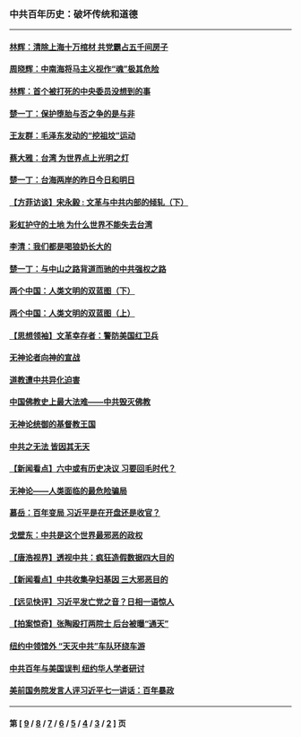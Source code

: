 ### 中共百年历史：破坏传统和道德
---
#### [林辉：清除上海十万棺材 共党霸占五千间房子](../../pages/nf1176114/n14033735.md?09110430) 
#### [周晓辉：中南海将马主义视作“魂”极其危险](../../pages/nf1176114/n14026892.md?09110430) 
#### [林辉：首个被打死的中央委员没想到的事](../../pages/nf1176114/n13987400.md?09110430) 
#### [楚一丁：保护堕胎与否之争的是与非](../../pages/nf1176114/n13815642.md?09110430) 
#### [王友群：毛泽东发动的“挖祖坟”运动](../../pages/nf1176114/n13723639.md?09110430) 
#### [蔡大雅：台湾 为世界点上光明之灯](../../pages/nf1176114/n13531530.md?09110430) 
#### [楚一丁：台海两岸的昨日今日和明日](../../pages/nf1176114/n13531468.md?09110430) 
#### [【方菲访谈】宋永毅 : 文革与中共内部的倾轧（下）](../../pages/nf1176114/n13486836.md?09110430) 
#### [彩虹护守的土地 为什么世界不能失去台湾](../../pages/nf1176114/n13476849.md?09110430) 
#### [李清：我们都是喝狼奶长大的](../../pages/nf1176114/n13471478.md?09110430) 
#### [楚一丁：与中山之路背道而驰的中共强权之路](../../pages/nf1176114/n13437270.md?09110430) 
#### [两个中国：人类文明的双蓝图（下）](../../pages/nf1176114/n13423132.md?09110430) 
#### [两个中国：人类文明的双蓝图（上）](../../pages/nf1176114/n13422687.md?09110430) 
#### [【思想领袖】文革幸存者：警防美国红卫兵](../../pages/nf1176114/n13339289.md?09110430) 
#### [无神论者向神的宣战](../../pages/nf1176114/n13281535.md?09110430) 
#### [道教遭中共异化迫害](../../pages/nf1176114/n13281463.md?09110430) 
#### [中国佛教史上最大法难——中共毁灭佛教](../../pages/nf1176114/n13281397.md?09110430) 
#### [无神论统御的基督教王国](../../pages/nf1176114/n13281280.md?09110430) 
#### [中共之无法 皆因其无天](../../pages/nf1176114/n13281088.md?09110430) 
#### [【新闻看点】六中或有历史决议 习要回毛时代？](../../pages/nf1176114/n13222895.md?09110430) 
#### [无神论——人类面临的最危险骗局](../../pages/nf1176114/n13196137.md?09110430) 
#### [慕岳：百年变局 习近平是在开盘还是收官？](../../pages/nf1176114/n13206516.md?09110430) 
#### [戈壁东：中共是这个世界最邪恶的政权](../../pages/nf1176114/n13085641.md?09110430) 
#### [【唐浩视界】透视中共：疯狂造假数据四大目的](../../pages/nf1176114/n13080590.md?09110430) 
#### [【新闻看点】中共收集孕妇基因 三大邪恶目的](../../pages/nf1176114/n13077182.md?09110430) 
#### [【远见快评】习近平发亡党之音？日相一语惊人](../../pages/nf1176114/n13074809.md?09110430) 
#### [【拍案惊奇】张陶殴打两院士 后台被曝“通天”](../../pages/nf1176114/n13070496.md?09110430) 
#### [纽约中领馆外 “天灭中共”车队环绕车游](../../pages/nf1176114/n13070693.md?09110430) 
#### [中共百年与美国误判 纽约华人学者研讨](../../pages/nf1176114/n13067969.md?09110430) 
#### [美前国务院发言人评习近平七一讲话：百年暴政](../../pages/nf1176114/n13066986.md?09110430) 

---
#### 第 [ [9](./9.md?09110430) / [8](./8.md?09110430) / [7](./7.md?09110430) / [6](./6.md?09110430) / [5](./5.md?09110430) / [4](./4.md?09110430) / [3](./3.md?09110430) / [2](./2.md?09110430) ] 页
